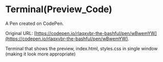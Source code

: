 # Terminal(Preview_Code)

A Pen created on CodePen.

Original URL: [https://codepen.io/rlaqxvbr-the-bashful/pen/wBwemYW](https://codepen.io/rlaqxvbr-the-bashful/pen/wBwemYW).

Terminal that shows the preview, index.html, styles.css in single window (making it look more appropriate)